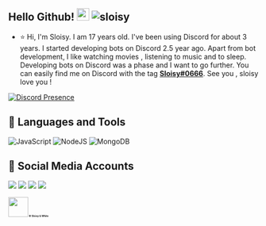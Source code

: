 
## Hello Github! <img src="https://cdn.discordapp.com/emojis/888711638755188766.png" width="25px"> <img src="https://komarev.com/ghpvc/?username=sloisy&label=Numbers%20of%20visitors&color=ff4600" alt="sloisy" />

- ⭐ Hi, I'm Sloisy. I am 17 years old. I've been using Discord for about 3 years. I started developing bots on Discord 2.5 year ago. Apart from bot development, I like watching movies , listening to music and to sleep. Developing bots on Discord was a phase and I want to go further. You can easily find me on Discord with the tag **[Sloisy#0666](https://discord.com/users/451059836172501013)**. See you , sloisy love you !


 
[![Discord Presence](https://lanyard-profile-readme.vercel.app/api/451059836172501013?theme=dark&bg=18191c&animated=false&hideDiscrim=true&borderRadius=30px)](https://discord.com/users/451059836172501013)

## 🔧 Languages and Tools
![JavaScript](https://img.shields.io/badge/javascript-%23323330.svg?style=for-the-badge&logo=javascript&logoColor=%23F7DF1E)
![NodeJS](https://img.shields.io/badge/node.js-6DA55F?style=for-the-badge&logo=node.js&logoColor=white)
![MongoDB](https://img.shields.io/badge/MongoDB-%234ea94b.svg?style=for-the-badge&logo=mongodb&logoColor=white)

## 📱 Social Media Accounts
<p align="left">
<a href="https://twitch.tv/sloisy" target"blank_"><img src="https://img.shields.io/badge/Twitch-9146FF?style=for-the-badge&logo=twitch&logoColor=white"></a>
<a href="https://open.spotify.com/user/ooy6tj4hbrxfxmjoq2xdbnia4" target"blank_"><img src="https://img.shields.io/badge/Spotify%20-1ed760.svg?&style=for-the-badge&logo=spotify&logoColor=white"></a>
<a href="https://discord.com/users/451059836172501013" target"blank_"><img src="https://img.shields.io/badge/Discord-FFFFFF?style=for-the-badge&logo=discord&logoColor=black"></a>
 <a href="https://www.youtube.com/channel/UCu5G0lsHae9pZVAZLoJ1GBQ/videos" target"blank_"><img src="https://img.shields.io/badge/YouTube-FF0000?style=for-the-badge&logo=youtube&logoColor=white"></a>
</p>

<h1 style="font-size:35%;"><img src = "https://cdn.discordapp.com/emojis/813841028288741487.png" high="25px" width="40px"> © Sloisy & White</h1>

